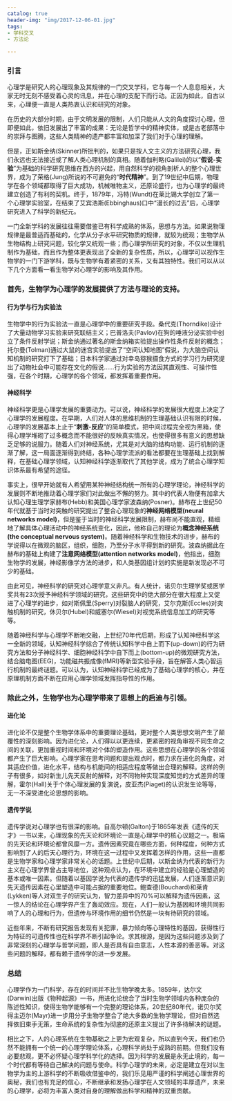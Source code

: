 ```yaml
---
catalog: true
header-img: "img/2017-12-06-01.jpg"
tags:
- 学科交叉
- 方法论

---
```

### 引言
心理学是研究人的心理现象及其规律的一门交叉学科，它与每一个人息息相关，大家无时无刻不感受着心灵的讯息，并在心理的支配下而行动。正因为如此，自古以来，心理便一直是人类热衷认识和研究的对象。

在历史的大部分时期，由于文明发展的限制，人们只能从人文的角度探讨心理，但即便如此，依旧发展出了丰富的成果：无论是哲学中的精神实体，或是古老部落中的崇拜与图腾，这些人类精神的遗产都丰富和加深了我们对于心理的理解。

但是，正如斯金纳(Skinner)所批判的，如果只是按人文主义的方法研究心理，我们永远也无法接近或了解人类心理机制的真相。随着伽利略(Galilei)的以“**假说-实验**”为基础的科学研究思维在西方的兴起，用自然科学的视角剖析人的整个心理世界，成为了荣格(Jung)所说的不可避免的“**时代精神**”。到了19世纪中后期，物理学在各个领域都取得了巨大成功，机械唯物主义，还原论盛行，也为心理学的最终建立创造了有利的契机。终于，1879年，冯特(Wundt)在莱比锡大学创立了第一个心理学实验室，在结束了艾宾浩斯(Ebbinghaus)口中“漫长的过去”后，心理学研究进入了科学的新纪元。

一门全新学科的发展往往需要借鉴已有科学成熟的体系，思想与方法。如果说物理规律是最普适而基础的，化学从分子水平研究物质的规律，就较为统观；生物学从生物结构上研究问题，较化学又统观一些；而心理学所研究的对象，不仅以生理机制作为基础，而且作为整体更表现出了全新的复杂性质，所以，心理学可以视作生物学的一门下游学科，既与生物学有着紧密的关系，又有其独特性。我们可以从以下几个方面看一看生物学对心理学的影响及其作用。

### 首先，生物学为心理学的发展提供了方法与理论的支持。
#### 行为学与行为实验法
生物学中的行为实验法一直是心理学中的重要研究手段。桑代克(Thorndike)设计了大量动物学习实验来研究联结主义；巴普洛夫(Pavlov)在狗的唾液分泌实验中创立了条件反射学说；斯金纳通过著名的斯金纳箱实验提出操作性条件反射的概念；托尔曼(Tolman)通过大鼠的迷宫实验提出了“空间认知地图”假说，为大脑空间认知机制的研究打下了基础；日本科学家通过对幸岛猕猴摄食方式的学习行为研究提出了动物社会中可能存在文化的假说……行为实验的方法因其直观性、可操作性强，在各个时期，心理学的各个领域，都发挥着重要作用。
#### 神经科学
神经科学更是心理学发展的重要动力。可以说，神经科学的发展很大程度上决定了心理学的发展程度。在早期，人们对人体的思维机制的生理基础认识有限的时候，心理学的发展基本上止于“**刺激-反应**”的简单模式，把中间过程完全视为黑箱，使得心理学堆砌了过多概念而不能很好的反映真实情况，也使得很多有意义的思想缺乏足够的说服力。随着人们对神经系统，尤其是对大脑的结构功能、运行机制的逐渐了解，这一局面逐渐得到终结，各种心理学流派的看法都要在生理基础上找到解释，在基础心理学领域，认知神经科学逐渐取代了其他学说，成为了统合心理学知识体系最有希望的途径。

事实上，很早开始就有人希望用某种神经结构统一所有的心理学理论，神经科学的发展则不断地推动着心理学家们对此做出不懈的努力。其中的代表人物便有加拿大认知心理生理学家赫布(Hebb)和美国心理学家波森纳(Posner)。赫布在上世纪50年代就基于当时对突触的研究提出了整合心理现象的**神经网络模型(neural networks model)**，但是鉴于当时的神经科学发展限制，赫布尚不能直观，精细地了解具体心理活动中的神经系统变化，因此，他称自己的理论为**概念神经系统(the conceptual nervous system)**。随着神经科学和生物技术的进步，赫布的学说得以在微观的脑区，组织，细胞，乃至分子水平得到新的研究。波森纳据此在赫布的基础上构建了**注意网络模型(attention networks model)**，他指出，细胞生物学的发展，神经影像学方法的进步，和人类基因组计划的实施是新发现必不可少的基础。

由此可见，神经科学的研究对心理学意义非凡。有人统计，诺贝尔生理学奖或医学奖共有23次授予神经科学领域的研究，这些研究中的绝大部分在很大程度上又促进了心理学的进步，如对斯佩里(Sperry)对裂脑人的研究，艾尔克斯(Eccles)对突触机制的研究，休贝尔(Hubel)和威塞尔(Wiesel)对视觉系统信息加工的研究等等。

随着神经科学与心理学不断地交融，上世纪70年代后期，形成了认知神经科学这一全新的领域，认知神经科学综合了传统认知科学中自上而下(up-down)的行为研究方法和分子神经科学、细胞神经科学中自下而上(bottom-up)的微观研究方法，结合脑电图(EEG)，功能磁共振成像(fMRI)等新型实验手段，旨在解答人类心智运行机制的最终谜题。可以认为，认知神经科学已经成为了基础心理学的核心，并在原理机制方面不断在应用心理学领域发挥指导性的作用。

### 除此之外，生物学也为心理学带来了思想上的启迪与引领。
#### 进化论
进化论不仅是整个生物学体系中的重要理论基础，更对整个人类思想文明产生了颠覆性的深刻影响。因为进化论，人们得以以更连续，更紧密的视角审视不同生命之间的关联，更加重视时间和环境对个体的塑造作用。这些思想在心理学的各个领域都产生了巨大影响。心理学家在思考问题和提出观点时，都力求在进化的角度，对其适应价值，进化水平，结构与机能间的相适应程度等做出合理的解释。这样的例子有很多，如对新生儿先天反射的解释，对不同物种实现深度知觉的方式差异的理解，霍尔(Hall)关于个体心理发展的复演说，皮亚杰(Piaget)的认识发生论等等，无一不深受进化论思想的影响。
#### 遗传学说
遗传学说对心理学也有很深的影响。自高尔顿(Galton)于1865年发表《遗传的天才》一书以来，心理现象的先天论和环境论一直是心理学中的核心议题之一。极端的先天论和环境论都曾风靡一方。遗传因素究竟在哪些方面，何种程度，何种方式影响到了人的后天心理行为，环境在这一过程中又发挥着怎样的作用，这些一直都是生物学家和心理学家非常关心的话题。上世纪中后期，以斯金纳为代表的新行为主义在心理学界曾占主导地位，这种观点认为，在环境中建立的经验是心理塑造的基本或唯一因素。但随着以基因学说为代表的遗传学的迅猛发展，人们逐渐意识到先天遗传因素在心里塑造中可能占据的重要地位。鲍查德(Bouchard)和莱肯(Lykken)等人对双生子的研究认为，智力差异中的70%可以解释为遗传因素，这一惊人的结论在心理学界产生了轰动效应。现在，人们一般认为基因和环境共同影响了人的心理和行为，但遗传与环境作用的细节仍然是一块有待研究的领域。

近些年来，不断有研究报告发现有关犯罪，暴力倾向等心理特性的基因，获得性行为特征的可遗传性也在科学界不断引起争论。求其根源，是因为这些问题涉及到了非常深刻的心理学与哲学问题，即人是否具有自由意志，人性本源的善恶等。对这些问题的解释，都有赖于遗传学的进一步发展。

### 总结
心理学作为一门科学，存在的时间并不比生物学晚太多。1859年，达尔文(Darwin)出版《物种起源》一书，用进化论统合了当时生物学领域内各种庞杂的陈述性知识，使得生物学能够有一个完整的理论体系，20世纪80年代，诺贝尔奖得主迈尔(Mayr)进一步用分子生物学整合了绝大多数的生物学理论，但对自然选择依旧束手无策，生命系统的复杂性为彻底的还原主义提出了许多待解决的谜题。

相比之下，人的心理系统在生物基础之上更为宏观复杂，所以直到今天，我们也仍然不能拥有一个统一的心理学理论体系，心理科学尚处于成熟的前期。但我们没有必要悲观，更不必怀疑心理学科学化的选择。因为科学的发展是永无止境的，每一个时代都有等待自己解决的问题与使命。科学心理学的未来，必定是建立在对以生物学为主的上游科学的不断吸收借鉴中的，我们乐见用严谨的科学阐述心理世界的奥秘，我们也有充足的信心，不断继承和发扬心理学在人文领域的丰厚遗产，未来的心理学，必将为丰富人类对自身的理解做出科学和精神的双重贡献。


